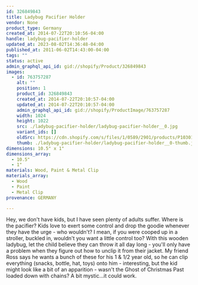 ```yaml
---
id: 326849843
title: Ladybug Pacifier Holder
vendor: None
product_type: Germany
created_at: 2014-07-22T20:10:56-04:00
handle: ladybug-pacifier-holder
updated_at: 2023-08-02T14:36:48-04:00
published_at: 2011-06-02T14:43:00-04:00
tags: ""
status: active
admin_graphql_api_id: gid://shopify/Product/326849843
images:
  - id: 763757287
    alt: ""
    position: 1
    product_id: 326849843
    created_at: 2014-07-22T20:10:57-04:00
    updated_at: 2014-07-22T20:10:57-04:00
    admin_graphql_api_id: gid://shopify/ProductImage/763757287
    width: 1024
    height: 1022
    src: ./ladybug-pacifier-holder/ladybug-pacifier-holder__0.jpg
    variant_ids: []
    oldSrc: https://cdn.shopify.com/s/files/1/0589/2901/products/P1030152.jpeg?v=1406074257
    thumb: ./ladybug-pacifier-holder/ladybug-pacifier-holder__0-thumb.jpg
dimensions: 10.5" x 1"
dimensions_array:
  - 10.5"
  - 1"
materials: Wood, Paint & Metal Clip
materials_array:
  - Wood
  - Paint
  - Metal Clip
provenance: GERMANY

---
```


Hey, we don't have kids, but I have seen plenty of adults suffer. Where is the pacifier? Kids love to exert some control and drop the goodie whenever they have the urge \- who wouldn't? I mean, if you were cooped up in a stroller, buckled in, wouldn't you want a little control too? With this wooden ladybug, let the child believe they can throw it all day long \- you'll only have a problem when they figure out how to unclip it from their jacket. My friend Ross says he wants a bunch of these for his 1 & 1/2 year old, so he can clip everything (snacks, bottle, hat, toys) onto him \- interesting, but the kid might look like a bit of an apparition \- wasn't the Ghost of Christmas Past loaded down with chains? A bit mystic...it could work.